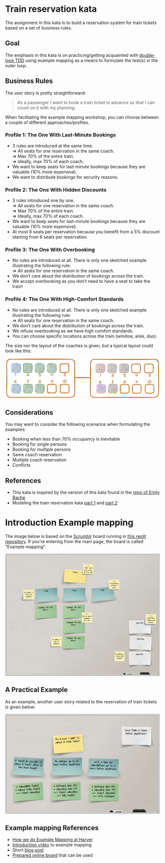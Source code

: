 # Train reservation kata

The assignment in this kata is to build a reservation system for
train tickets based on a set of business rules.

## Goal

The emphasis in this kata is on practicing/getting acquainted with 
[double-loop TDD](https://sammancoaching.org/learning_hours/bdd/double_loop_tdd.html)
using example mapping as a means to formulate the test(s) in the outer loop.

## Business Rules

The user story is pretty straightforward:

> *As* a passenger
> *I want to* book a train ticket in advance
> *so that* I can count on it with my planning.

When facilitating the example mapping workshop, you can choose between
a couple of different approaches/profiles.

### Profile 1: The One With Last-Minute Bookings

- 3 rules are introduced at the same time.<br/>
  ⇒ All seats for one reservation in the same coach.<br/> 
  ⇒ Max 70% of the entire train.<br/>
  ⇒ Ideally, max 70% of each coach.
- We want to keep seats for last-minute bookings because they are valuable (10% more expensive).
- We want to distribute bookings for security reasons.

### Profile 2: The One With Hidden Discounts

- 3 rules introduced one by one.<br/>
  ⇒ All seats for one reservation in the same coach.<br/>
  ⇒ Max 70% of the entire train.<br/>
  ⇒ Ideally, max 70% of each coach.
- We want to keep seats for last-minute bookings because they are valuable (10% more expensive).
- At most 8 seats per reservation because you benefit from a 5% discount starting from 6 seats per reservation.

### Profile 3: The One With Overbooking

- No rules are introduced at all. There is only one sketched example illustrating the following rule:<br/>
  ⇒ All seats for one reservation in the same coach.
- We don’t care about the distribution of bookings across the train.
- We accept overbooking as you don’t need to have a seat to take the train!

### Profile 4: The One With High-Comfort Standards

- No rules are introduced at all. There is only one sketched example illustrating the following rule:<br/>
  ⇒ All seats for one reservation in the same coach.
- We don’t care about the distribution of bookings across the train.
- We refuse overbooking as we have high comfort standards.
- You can choose specific locations across the train (window, aisle, duo).

The size nor the layout of the coaches is given, but a typical layout
could look like this:

![Sample configuration](./images/train-reservation-kata.png)

## Considerations

You may want to consider the following scenarios when formulating the examples:

- Booking when less than 70% occupancy is inevitable
- Booking for single persons
- Booking for multiple persons
- Same coach reservation
- Multiple coach reservation
- Conflicts

## References

- This kata is inspired by the version of this kata found in the [repo of Emily Bache](https://github.com/emilybache/KataTrainReservation/tree/master#readme)
- Modeling the train reservation kata
  [part 1](https://sadraskol.com/posts/modeling-the-train-reservation-kata-part-1/) and
  [part 2](https://sadraskol.com/posts/modeling-the-train-reservation-kata-part-2/)

# Introduction Example mapping

The image below is based on the [Scrumblr](http://scrumblr.ca/) board running in 
[this replit repository](https://scrumblr.zwh.repl.co/Example%20mapping). 
If you're entering from the main page, the board is called "Example mapping".

![Example mapping](./images/example-mapping.png)

## A Practical Example

As an example, another user story related to the reservation of train tickets
is given below:

![Ticket cancellation](./images/ticket-cancellation.png)


## Example mapping References
- [How we do Example Mapping at Harver](https://www.linkedin.com/pulse/how-we-do-example-mapping-harver-phil-mander/)
- [Introduction video](https://www.youtube.com/watch?v=VwvrGfWmG_U) to example mapping
- Short [blog post](https://cucumber.io/blog/bdd/example-mapping-introduction/)
- [Prepared online board](https://scrumblr.zwh.repl.co/Example%20mapping) that can be used
